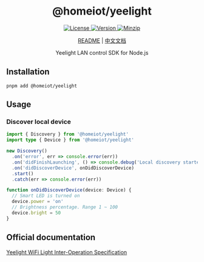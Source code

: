 <h1 align="center">@homeiot/yeelight</h1>

<p align="center">
  <a href="https://github.com/qq15725/homeiot/blob/master/LICENSE" class="mr-3">
    <img src="https://img.shields.io/npm/l/homeiot.svg" alt="License">
  </a>
  <a href="https://www.npmjs.com/package/@homeiot/yeelight">
    <img src="https://img.shields.io/npm/v/@homeiot/yeelight.svg" alt="Version">
  </a>
  <a href="https://cdn.jsdelivr.net/npm/@homeiot/yeelight/dist/index.js">
    <img src="https://img.shields.io/bundlephobia/minzip/@homeiot/yeelight" alt="Minzip">
  </a>
</p>

<p align="center"><a href="README.md">README</a> | <a href="README_zh.md">中文文档</a></p>

<p align="center">Yeelight LAN control SDK for Node.js</p>

## Installation

```shell
pnpm add @homeiot/yeelight
```

## Usage

### Discover local device

```ts
import { Discovery } from '@homeiot/yeelight'
import type { Device } from '@homeiot/yeelight'

new Discovery()
  .on('error', err => console.error(err))
  .on('didFinishLaunching', () => console.debug('Local discovery started'))
  .on('didDiscoverDevice', onDidDiscoverDevice)
  .start()
  .catch(err => console.error(err))

function onDidDiscoverDevice(device: Device) {
  // Smart LED is turned on
  device.power = 'on'
  // Brightness percentage. Range 1 ~ 100
  device.bright = 50
}
```

## Official documentation

[Yeelight WiFi Light Inter-Operation Specification](https://www.yeelight.com/download/Yeelight_Inter-Operation_Spec.pdf)
